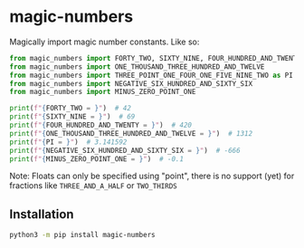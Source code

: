 # magic-numbers

Magically import magic number constants. Like so:

```py
from magic_numbers import FORTY_TWO, SIXTY_NINE, FOUR_HUNDRED_AND_TWENTY
from magic_numbers import ONE_THOUSAND_THREE_HUNDRED_AND_TWELVE
from magic_numbers import THREE_POINT_ONE_FOUR_ONE_FIVE_NINE_TWO as PI
from magic_numbers import NEGATIVE_SIX_HUNDRED_AND_SIXTY_SIX
from magic_numbers import MINUS_ZERO_POINT_ONE

print(f"{FORTY_TWO = }")  # 42
print(f"{SIXTY_NINE = }")  # 69
print(f"{FOUR_HUNDRED_AND_TWENTY = }")  # 420
print(f"{ONE_THOUSAND_THREE_HUNDRED_AND_TWELVE = }")  # 1312
print(f"{PI = }")  # 3.141592
print(f"{NEGATIVE_SIX_HUNDRED_AND_SIXTY_SIX = }")  # -666
print(f"{MINUS_ZERO_POINT_ONE = }")  # -0.1
```

Note: Floats can only be specified using "point", there is no support (yet) for fractions like `THREE_AND_A_HALF` or `TWO_THIRDS`

## Installation

```sh
python3 -m pip install magic-numbers
```
